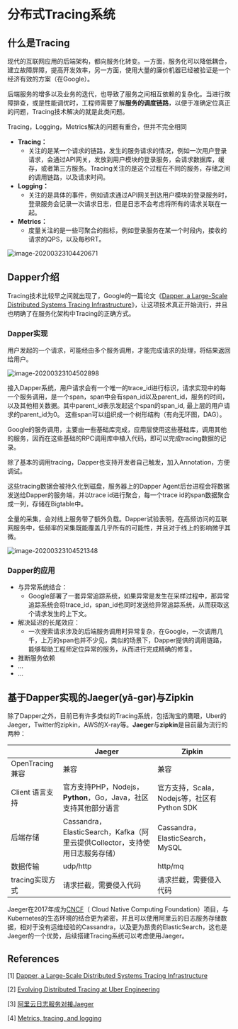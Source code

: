 # 分布式Tracing系统

## 什么是Tracing

现代的互联网应用的后端架构，都向服务化转变。一方面，服务化可以降低耦合，建立故障屏障，提高开发效率，另一方面，使用大量的廉价机器已经被验证是一个经济有效的方案（在Google）。

后端服务的增多以及业务的迭代，也导致了服务之间相互依赖的复杂化。当进行故障排查，或是性能调优时，工程师需要了解**服务的调度链路**，以便于准确定位真正的问题，Tracing技术解决的就是此类问题。

Tracing，Logging，Metrics解决的问题有重合，但并不完全相同

- **Tracing：**
  - 关注的是某一个请求的链路，发生的服务请求的情况，例如一次用户登录请求，会通过API网关，发放到用户模块的登录服务，会请求数据库，缓存，或者第三方服务。Tracing关注的是这个过程在不同的服务，存储之间的调用链路，以及请求时间。
- **Logging：**
  - 关注的是具体的事件，例如请求通过API网关到达用户模块的登录服务时，登录服务会记录一次请求日志，但是日志不会考虑将所有的请求关联在一起。
- **Metrics：**
  - 度量关注的是一些可聚合的指标，例如登录服务在某一个时段内，接收的请求的QPS，以及每秒RT。

![image-20200323104420671](http://liang2020.oss-cn-hangzhou.aliyuncs.com/uPic/blog/image-20200323104420671.png)



## Dapper介绍

Tracing技术比较早之间就出现了，Google的一篇论文《[Dapper, a Large-Scale Distributed Systems Tracing Infrastructure](https://ai.google/research/pubs/pub36356)》，让这项技术真正开始流行，并且也明确了在服务化架构中Tracing的正确方式。

### Dapper实现

用户发起的一个请求，可能经由多个服务调用，才能完成请求的处理，将结果返回给用户。



![image-20200323104502898](http://liang2020.oss-cn-hangzhou.aliyuncs.com/uPic/blog/image-20200323104502898.png)



接入Dapper系统，用户请求会有一个唯一的trace_id进行标识，请求实现中的每一个服务调用，是一个span，span中会有span_id以及parent_id，服务的时间，以及其他相关数据。其中parent_id表示发起这个span的span_id, 最上层的用户请求的parent_id为0。 这些span可以组织成一个树形结构（有向无环图，DAG）。

Google的服务调用，主要由一些基础库完成，应用层使用这些基础库，调用其他的服务，因而在这些基础的RPC调用库中植入代码，即可以完成tracing数据的记录。

除了基本的调用tracing，Dapper也支持开发者自己触发，加入Annotation，方便调试。

这些tracing数据会被持久化到磁盘，服务器上的Dapper Agent后台进程会将数据发送给Dapper的服务端，并以trace id进行聚合，每一个trace id的span数据聚合成一列，存储在Bigtable中。

全量的采集，会对线上服务带了额外负载。Dapper试验表明，在高频访问的互联网服务中，低频率的采集既能覆盖几乎所有的可能性，并且对于线上的影响微乎其微。

![image-20200323104521348](http://liang2020.oss-cn-hangzhou.aliyuncs.com/uPic/blog/image-20200323104521348.png)

### Dapper的应用

- 与异常系统结合：
  - Google部署了一套异常追踪系统，如果异常是发生在采样过程中，那异常追踪系统会将trace_id，span_id也同时发送给异常追踪系统，从而获取这个请求发生的上下文。
- 解决延迟的长尾效应：
  - 一次搜索请求涉及的后端服务调用时异常复杂，在Google，一次调用几千，上万的span也并不少见，类似的场景下，Dapper提供的调用链路，能够帮助工程师定位异常的服务，从而进行完成精确的修复。
- 推断服务依赖
- ...
- ...

## 基于Dapper实现的Jaeger(yā-gər)与Zipkin

除了Dapper之外，目前已有许多类似的Tracing系统，包括淘宝的鹰眼，Uber的Jaeger，Twitter的zipkin，AWS的X-ray等。**Jaeger**与**zipkin**是目前最为流行的两种：

|                 | Jaeger                                                       | Zipkin                                      |
| --------------- | ------------------------------------------------------------ | ------------------------------------------- |
| OpenTracing兼容 | 兼容                                                         | 兼容                                        |
| Client 语言支持 | 官方支持PHP，Nodejs，**Python**，Go，Java，社区支持其他部分语言 | 官方支持，Scala，Nodejs等，社区有Python SDK |
| 后端存储        | Cassandra，ElasticSearch，Kafka（阿里云提供Collector，支持使用日志服务存储） | Cassandra，ElasticSearch，MySQL             |
| 数据传输        | udp/http                                                     | http/mq                                     |
| tracing实现方式 | 请求拦截，需要侵入代码                                       | 请求拦截，需要侵入代码                      |

Jaeger在2017年成为[CNCF](https://www.cncf.io/blog/2017/09/13/cncf-hosts-jaeger/)（ Cloud Native Computing Foundation）项目，与Kubernetes的生态环境的结合更为紧密，并且可以使用阿里云的日志服务存储数据，相对于没有运维经验的Cassandra，以及更为昂贵的ElasticSearch，这也是Jaeger的一个优势，后续搭建Tracing系统可以考虑使用Jaeger。

## References

[1] [Dapper, a Large-Scale Distributed Systems Tracing Infrastructure](https://ai.google/research/pubs/pub36356)

[2] [Evolving Distributed Tracing at Uber Engineering](https://eng.uber.com/distributed-tracing/)

[3] [阿里云日志服务对接Jaeger](https://help.aliyun.com/document_detail/68035.html)

[4] [Metrics, tracing, and logging](http://peter.bourgon.org/blog/2017/02/21/metrics-tracing-and-logging.html?spm=a2c4g.11186623.2.20.5341c4663etBBX)

